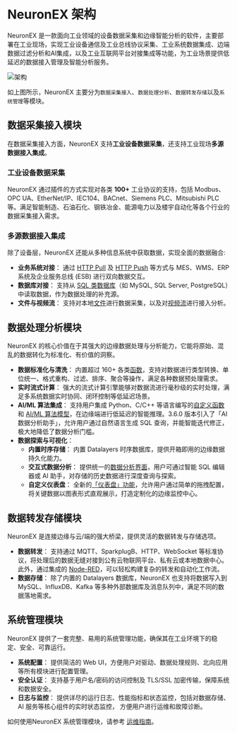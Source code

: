 # NeuronEX 架构

NeuronEX 是一款面向工业领域的设备数据采集和边缘智能分析的软件，主要部署在工业现场，实现工业设备通信及工业总线协议采集、工业系统数据集成、边端数据过滤分析和AI集成，以及工业互联网平台对接集成等功能，为工业场景提供低延迟的数据接入管理及智能分析服务。

<img src="./_assets/architect.png" alt="架构" style="zoom:100%;" />

如上图所示，NeuronEX 主要分为`数据采集接入`、`数据处理分析`、`数据转发存储`以及`系统管理`等模块。

## 数据采集接入模块

在数据采集接入方面，NeuronEX 支持**工业设备数据采集**，还支持工业现场**多源数据接入集成**。

### 工业设备数据采集

NeuronEX 通过插件的方式实现对各类 **100+** 工业协议的支持，包括 Modbus、OPC UA、EtherNet/IP、IEC104、BACnet、Siemens PLC、Mitsubishi PLC等。满足智能制造、石油石化、钢铁冶金、能源电力以及楼宇自动化等各个行业的数据采集接入需求。

### 多源数据接入集成

除了设备层，NeuronEX 还能从多种信息系统中获取数据，实现全面的数据融合:

- **业务系统对接**： 通过 [HTTP Pull](../streaming-processing/http_pull.md) 及 [HTTP Push](../streaming-processing/http_push.md) 等方式与 MES、WMS、ERP 系统及企业服务总线 (ESB) 进行双向数据交互。
- **数据库对接**： 支持从 [SQL 类数据库](../streaming-processing/sql.md)（如 MySQL, SQL Server, PostgreSQL）中读取数据，作为数据处理的补充源。
- **文件与视频流**： 支持对本地[文件](../streaming-processing/file.md)进行数据采集，以及对[视频流](../streaming-processing/video.md)进行接入分析。

## 数据处理分析模块

NeuronEX 的核心价值在于其强大的边缘数据处理与分析能力，它能将原始、混乱的数据转化为标准化、有价值的洞察。

- **数据标准化与清洗**： 内置超过 160+ 各类[函数](../streaming-processing/sqls/functions/overview.md)，支持对数据进行类型转换、单位统一、格式重构、过滤、排序、聚合等操作，满足各种数据预处理需求。
- **实时流式计算**： 强大的流式计算引擎能够对数据流进行毫秒级的实时处理，满足多系统数据实时协同、闭环控制等低延迟场景。
- **AI/ML 算法集成**： 支持用户集成 Python、C/C++ 等语言编写的[自定义函数](../streaming-processing/extension.md)和 [AI/ML 算法模型](../streaming-processing/portable_python.md)，在边缘端进行低延迟的智能推理。3.6.0 版本引入了「AI 数据分析助手」，允许用户通过自然语言生成 SQL 查询，并能智能迭代修正，极大地降低了数据分析门槛。
- **数据探索与可视化**：
  - **内置时序存储**： 内置 Datalayers 时序数据库，提供开箱即用的边缘数据持久化能力。
  - **交互式数据分析**： 提供统一的[数据分析界面](../datainsights/data_analysis.md)，用户可通过智能 SQL 编辑器或 AI 助手，对存储的历史数据进行深度查询与探索。
  - **自定义仪表盘**： 全新的[「仪表盘」功能](../datainsights/dashboards.md)，允许用户通过简单的拖拽配置，将关键数据以图表形式直观展示，打造定制化的边缘监控中心。

## 数据转发存储模块

NeuronEX 是连接边缘与云/端的强大桥梁，提供灵活的数据转发与存储选项。

- **数据转发**： 支持通过 MQTT、SparkplugB、HTTP、WebSocket 等标准协议，将处理后的数据无缝对接到公有云物联网平台、私有云或本地数据中心。此外，通过集成的 [Node-RED](../application/nodered.md)，可以轻松构建复杂的转发和自动化工作流。
- **数据存储**： 除了内置的 Datalayers 数据库，NeuronEX 也支持将数据写入到 MySQL、InfluxDB、Kafka 等多种外部数据库及消息队列中，满足不同的数据落地需求。



## 系统管理模块

NeuronEX 提供了一套完整、易用的系统管理功能，确保其在工业环境下的稳定、安全、可靠运行。

- **系统配置**： 提供简洁的 Web UI，方便用户对驱动、数据处理规则、北向应用等所有模块进行配置管理。
- **安全认证**： 支持基于用户名/密码的访问控制及 TLS/SSL 加密传输，保障系统和数据安全。
- **日志与监控**： 提供详尽的运行日志、性能指标和状态监控，包括对数据存储、AI 服务等核心组件的实时状态监控， 方便用户进行运维和故障诊断。

如何使用NeuronEX 系统管理模块，请参考 [运维指南](../admin/introduction.md)。